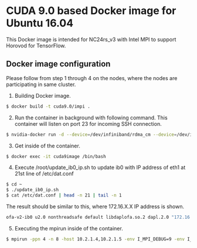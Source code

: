 # CUDA 9.0 based Docker image for Ubuntu 16.04
This Docker image is intended for NC24rs_v3 with Intel MPI to support Horovod for TensorFlow.

## Docker image configuration
Please follow from step 1 through 4 on the nodes, where the nodes are participating in same cluster.

1. Building Docker image.
```bash
$ docker build -t cuda9.0/impi .
```
2. Run the container in background with following command.
This container will listen on port 23 for incoming SSH connection.
```bash
$ nvidia-docker run -d --device=/dev/infiniband/rdma_cm --device=/dev/infiniband/uverbs0 --net=host -v ~/nfsshare:/workspace --shm-size=1g --ulimit memlock=-1 --ulimit stack=67108864 --name cuda9image cuda9.0/impi
```
3. Get inside of the container.
```bash
$ docker exec -it cuda9image /bin/bash
```
4. Execute /root/update_ib0_ip.sh to update ib0 with IP address of eth1 at 21st line of /etc/dat.conf
```bash
$ cd ~
$ ./update_ib0_ip.sh
$ cat /etc/dat.conf | head -n 21 | tail -n 1
```
  The result should be similar to this, where 172.16.X.X IP address is shown.
  ```bash
  ofa-v2-ib0 u2.0 nonthreadsafe default libdaplofa.so.2 dapl.2.0 "172.16.1.3 0" ""
  ```
5. Executing the mpirun inside of the container.
```bash
$ mpirun -ppn 4 -n 8 -host 10.2.1.4,10.2.1.5 -env I_MPI_DEBUG=9 -env I_MPI_HYDRA_DEBUG=on -env CUDA_VISIBLE_DEVICES=0,1,2,3 -env I_MPI_FABRICS=dapl -env I_MPI_DAPL_PROVIDER=ofa-v2-ib0 -env I_MPI_DYNAMIC_CONNECTION=0 python tensorflow_mnist_estimator.py
```
